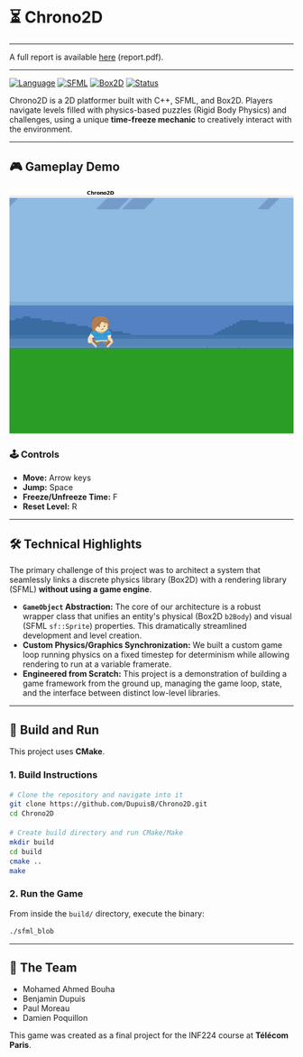 # ⏳ Chrono2D

---

A full report is available [here](https://github.com/DupuisB/Chrono2D/blob/main/report.pdf) (report.pdf).

---

[![Language](https://img.shields.io/badge/Language-C++-00599C?style=for-the-badge&logo=cplusplus)](https://isocpp.org/)
[![SFML](https://img.shields.io/badge/Graphics-SFML-88B447?style=for-the-badge&logo=sfml)](https://www.sfml-dev.org/)
[![Box2D](https://img.shields.io/badge/Physics-Box2D-3A5D96?style=for-the-badge)](https://box2d.org/)
[![Status](https://img.shields.io/badge/Status-Completed-brightgreen)](https://shields.io/)

Chrono2D is a 2D platformer built with C++, SFML, and Box2D. Players navigate levels filled with physics-based puzzles (Rigid Body Physics) and challenges, using a unique **time-freeze mechanic** to creatively interact with the environment.

---

## 🎮 Gameplay Demo

![gameplay](images/image15.gif)

### 🕹️ Controls

*   **Move:** Arrow keys
*   **Jump:** Space
*   **Freeze/Unfreeze Time:** F
*   **Reset Level:** R

---

## 🛠️ Technical Highlights

The primary challenge of this project was to architect a system that seamlessly links a discrete physics library (Box2D) with a rendering library (SFML) **without using a game engine**.

*   **`GameObject` Abstraction:** The core of our architecture is a robust wrapper class that unifies an entity's physical (Box2D `b2Body`) and visual (SFML `sf::Sprite`) properties. This dramatically streamlined development and level creation.
*   **Custom Physics/Graphics Synchronization:** We built a custom game loop running physics on a fixed timestep for determinism while allowing rendering to run at a variable framerate.
*   **Engineered from Scratch:** This project is a demonstration of building a game framework from the ground up, managing the game loop, state, and the interface between distinct low-level libraries.

---

## 🚀 Build and Run

This project uses **CMake**.

### 1. Build Instructions
```bash
# Clone the repository and navigate into it
git clone https://github.com/DupuisB/Chrono2D.git
cd Chrono2D

# Create build directory and run CMake/Make
mkdir build
cd build
cmake ..
make
```

### 2. Run the Game
From inside the `build/` directory, execute the binary:
```bash
./sfml_blob
```

---

## 👥 The Team

*   Mohamed Ahmed Bouha
*   Benjamin Dupuis
*   Paul Moreau
*   Damien Poquillon

This game was created as a final project for the INF224 course at **Télécom Paris**.
